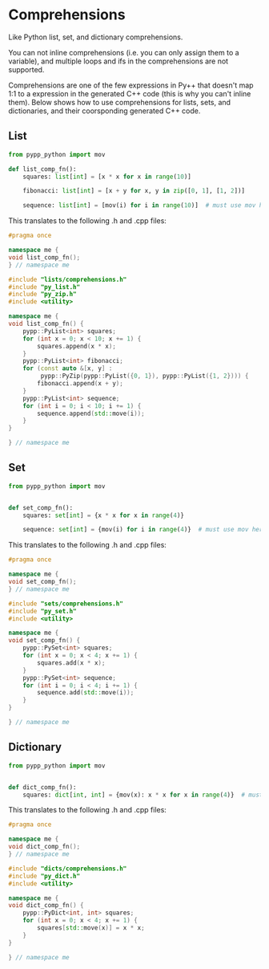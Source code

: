 # Comprehensions

Like Python list, set, and dictionary comprehensions.


You can not inline comprehensions (i.e. you can only assign them to a variable), and multiple loops and ifs in the comprehensions are not supported.

Comprehensions are one of the few expressions in Py++ that doesn't map 1:1 to a expression in the generated C++ code (this is why you can't inline them). Below shows how to use comprehensions for lists, sets, and dictionaries, and their coorsponding generated C++ code.

## List

```python
from pypp_python import mov

def list_comp_fn():
    squares: list[int] = [x * x for x in range(10)]

    fibonacci: list[int] = [x + y for x, y in zip([0, 1], [1, 2])]

    sequence: list[int] = [mov(i) for i in range(10)]  # must use mov here
```

This translates to the following .h and .cpp files:


```cpp
#pragma once

namespace me {
void list_comp_fn();
} // namespace me
```

```cpp
#include "lists/comprehensions.h"
#include "py_list.h"
#include "py_zip.h"
#include <utility>

namespace me {
void list_comp_fn() {
    pypp::PyList<int> squares;
    for (int x = 0; x < 10; x += 1) {
        squares.append(x * x);
    }
    pypp::PyList<int> fibonacci;
    for (const auto &[x, y] :
         pypp::PyZip(pypp::PyList({0, 1}), pypp::PyList({1, 2}))) {
        fibonacci.append(x + y);
    }
    pypp::PyList<int> sequence;
    for (int i = 0; i < 10; i += 1) {
        sequence.append(std::move(i));
    }
}

} // namespace me
```

## Set

```python
from pypp_python import mov


def set_comp_fn():
    squares: set[int] = {x * x for x in range(4)}

    sequence: set[int] = {mov(i) for i in range(4)}  # must use mov here
```

This translates to the following .h and .cpp files:

```cpp
#pragma once

namespace me {
void set_comp_fn();
} // namespace me
```

```cpp
#include "sets/comprehensions.h"
#include "py_set.h"
#include <utility>

namespace me {
void set_comp_fn() {
    pypp::PySet<int> squares;
    for (int x = 0; x < 4; x += 1) {
        squares.add(x * x);
    }
    pypp::PySet<int> sequence;
    for (int i = 0; i < 4; i += 1) {
        sequence.add(std::move(i));
    }
}

} // namespace me
```

## Dictionary

```python
from pypp_python import mov


def dict_comp_fn():
    squares: dict[int, int] = {mov(x): x * x for x in range(4)}  # must use mov
```

This translates to the following .h and .cpp files:

```cpp
#pragma once

namespace me {
void dict_comp_fn();
} // namespace me
```

```cpp
#include "dicts/comprehensions.h"
#include "py_dict.h"
#include <utility>

namespace me {
void dict_comp_fn() {
    pypp::PyDict<int, int> squares;
    for (int x = 0; x < 4; x += 1) {
        squares[std::move(x)] = x * x;
    }
}

} // namespace me
```